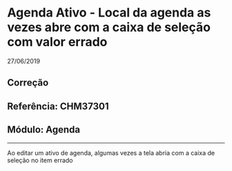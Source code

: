 # Agenda Ativo - Local da agenda as vezes abre com a caixa de seleção com valor errado
27/06/2019
## Correção
## Referência: CHM37301
## Módulo: Agenda
***

Ao editar um ativo de agenda, algumas vezes a tela abria com a caixa de seleção no item errado